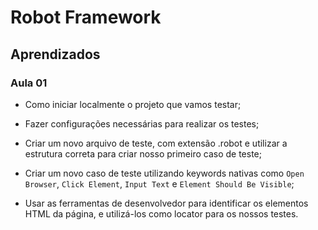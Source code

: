 # Robot Framework

## Aprendizados

### Aula 01 

- Como iniciar localmente o projeto que vamos testar;

- Fazer configurações necessárias para realizar os testes;

- Criar um novo arquivo de teste, com extensão .robot e utilizar a estrutura correta para criar nosso primeiro caso de teste;

- Criar um novo caso de teste utilizando keywords nativas como `Open Browser`, `Click Element`, `Input Text` e `Element Should Be Visible`;

- Usar as ferramentas de desenvolvedor para identificar os elementos HTML da página, e utilizá-los como locator para os nossos testes.